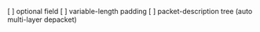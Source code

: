 [ ] optional field
[ ] variable-length padding
[ ] packet-description tree (auto multi-layer depacket)
